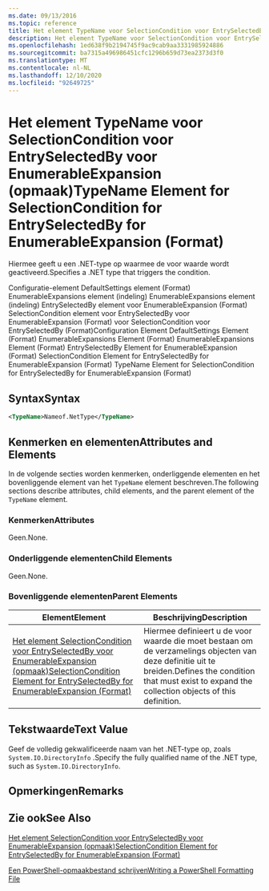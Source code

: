 ```yaml
---
ms.date: 09/13/2016
ms.topic: reference
title: Het element TypeName voor SelectionCondition voor EntrySelectedBy voor EnumerableExpansion (opmaak)
description: Het element TypeName voor SelectionCondition voor EntrySelectedBy voor EnumerableExpansion (opmaak)
ms.openlocfilehash: 1ed638f9b2194745f9ac9cab9aa3331985924886
ms.sourcegitcommit: ba7315a496986451cfc1296b659d73ea2373d3f0
ms.translationtype: MT
ms.contentlocale: nl-NL
ms.lasthandoff: 12/10/2020
ms.locfileid: "92649725"
---
```

# <a name="typename-element-for-selectioncondition-for-entryselectedby-for-enumerableexpansion-format"></a><span data-ttu-id="a4fc1-103">Het element TypeName voor SelectionCondition voor EntrySelectedBy voor EnumerableExpansion (opmaak)</span><span class="sxs-lookup"><span data-stu-id="a4fc1-103">TypeName Element for SelectionCondition for EntrySelectedBy for EnumerableExpansion (Format)</span></span>

<span data-ttu-id="a4fc1-104">Hiermee geeft u een .NET-type op waarmee de voor waarde wordt geactiveerd.</span><span class="sxs-lookup"><span data-stu-id="a4fc1-104">Specifies a .NET type that triggers the condition.</span></span>

<span data-ttu-id="a4fc1-105">Configuratie-element DefaultSettings element (Format) EnumerableExpansions element (indeling) EnumerableExpansions element (indeling) EntrySelectedBy element voor EnumerableExpansion (Format) SelectionCondition element voor EntrySelectedBy voor EnumerableExpansion (Format) voor SelectionCondition voor EntrySelectedBy (Format)</span><span class="sxs-lookup"><span data-stu-id="a4fc1-105">Configuration Element DefaultSettings Element (Format) EnumerableExpansions Element (Format) EnumerableExpansions Element (Format) EntrySelectedBy Element for EnumerableExpansion (Format) SelectionCondition Element for EntrySelectedBy for EnumerableExpansion (Format) TypeName Element for SelectionCondition for EntrySelectedBy for EnumerableExpansion (Format)</span></span>

## <a name="syntax"></a><span data-ttu-id="a4fc1-106">Syntax</span><span class="sxs-lookup"><span data-stu-id="a4fc1-106">Syntax</span></span>

```xml
<TypeName>Nameof.NetType</TypeName>
```

## <a name="attributes-and-elements"></a><span data-ttu-id="a4fc1-107">Kenmerken en elementen</span><span class="sxs-lookup"><span data-stu-id="a4fc1-107">Attributes and Elements</span></span>

<span data-ttu-id="a4fc1-108">In de volgende secties worden kenmerken, onderliggende elementen en het bovenliggende element van het `TypeName` element beschreven.</span><span class="sxs-lookup"><span data-stu-id="a4fc1-108">The following sections describe attributes, child elements, and the parent element of the `TypeName` element.</span></span>

### <a name="attributes"></a><span data-ttu-id="a4fc1-109">Kenmerken</span><span class="sxs-lookup"><span data-stu-id="a4fc1-109">Attributes</span></span>

<span data-ttu-id="a4fc1-110">Geen.</span><span class="sxs-lookup"><span data-stu-id="a4fc1-110">None.</span></span>

### <a name="child-elements"></a><span data-ttu-id="a4fc1-111">Onderliggende elementen</span><span class="sxs-lookup"><span data-stu-id="a4fc1-111">Child Elements</span></span>

<span data-ttu-id="a4fc1-112">Geen.</span><span class="sxs-lookup"><span data-stu-id="a4fc1-112">None.</span></span>

### <a name="parent-elements"></a><span data-ttu-id="a4fc1-113">Bovenliggende elementen</span><span class="sxs-lookup"><span data-stu-id="a4fc1-113">Parent Elements</span></span>

|<span data-ttu-id="a4fc1-114">Element</span><span class="sxs-lookup"><span data-stu-id="a4fc1-114">Element</span></span>|<span data-ttu-id="a4fc1-115">Beschrijving</span><span class="sxs-lookup"><span data-stu-id="a4fc1-115">Description</span></span>|
|-------------|-----------------|
|[<span data-ttu-id="a4fc1-116">Het element SelectionCondition voor EntrySelectedBy voor EnumerableExpansion (opmaak)</span><span class="sxs-lookup"><span data-stu-id="a4fc1-116">SelectionCondition Element for EntrySelectedBy for EnumerableExpansion (Format)</span></span>](./selectioncondition-element-for-entryselectedby-for-enumerableexpansion-format.md)|<span data-ttu-id="a4fc1-117">Hiermee definieert u de voor waarde die moet bestaan om de verzamelings objecten van deze definitie uit te breiden.</span><span class="sxs-lookup"><span data-stu-id="a4fc1-117">Defines the condition that must exist to expand the collection objects of this definition.</span></span>|

## <a name="text-value"></a><span data-ttu-id="a4fc1-118">Tekstwaarde</span><span class="sxs-lookup"><span data-stu-id="a4fc1-118">Text Value</span></span>

<span data-ttu-id="a4fc1-119">Geef de volledig gekwalificeerde naam van het .NET-type op, zoals `System.IO.DirectoryInfo` .</span><span class="sxs-lookup"><span data-stu-id="a4fc1-119">Specify the fully qualified name of the .NET type, such as `System.IO.DirectoryInfo`.</span></span>

## <a name="remarks"></a><span data-ttu-id="a4fc1-120">Opmerkingen</span><span class="sxs-lookup"><span data-stu-id="a4fc1-120">Remarks</span></span>

## <a name="see-also"></a><span data-ttu-id="a4fc1-121">Zie ook</span><span class="sxs-lookup"><span data-stu-id="a4fc1-121">See Also</span></span>

[<span data-ttu-id="a4fc1-122">Het element SelectionCondition voor EntrySelectedBy voor EnumerableExpansion (opmaak)</span><span class="sxs-lookup"><span data-stu-id="a4fc1-122">SelectionCondition Element for EntrySelectedBy for EnumerableExpansion (Format)</span></span>](./selectioncondition-element-for-entryselectedby-for-enumerableexpansion-format.md)

[<span data-ttu-id="a4fc1-123">Een PowerShell-opmaakbestand schrijven</span><span class="sxs-lookup"><span data-stu-id="a4fc1-123">Writing a PowerShell Formatting File</span></span>](./writing-a-powershell-formatting-file.md)
